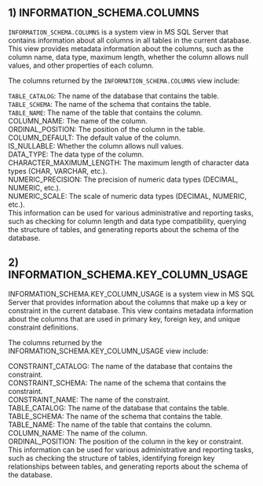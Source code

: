 ## 1)  INFORMATION_SCHEMA.COLUMNS

`INFORMATION_SCHEMA.COLUMNS` is a system view in MS SQL Server that contains information about all columns in all tables in the current database. This view provides metadata information about the columns, such as the column name, data type, maximum length, whether the column allows null values, and other properties of each column.

The columns returned by the `INFORMATION_SCHEMA.COLUMNS` view include:

`TABLE_CATALOG`: The name of the database that contains the table.<br/>
`TABLE_SCHEMA`: The name of the schema that contains the table.<br/>
`TABLE_NAME`: The name of the table that contains the column.<br/>
COLUMN_NAME: The name of the column.<br/>
ORDINAL_POSITION: The position of the column in the table.<br/>
COLUMN_DEFAULT: The default value of the column.<br/>
IS_NULLABLE: Whether the column allows null values.<br/>
DATA_TYPE: The data type of the column.<br/>
CHARACTER_MAXIMUM_LENGTH: The maximum length of character data types (CHAR, VARCHAR, etc.).<br/>
NUMERIC_PRECISION: The precision of numeric data types (DECIMAL, NUMERIC, etc.).<br/>
NUMERIC_SCALE: The scale of numeric data types (DECIMAL, NUMERIC, etc.).<br/>
This information can be used for various administrative and reporting tasks, such as checking for column length and data type compatibility, querying the structure of tables, and generating reports about the schema of the database.

## 2) INFORMATION_SCHEMA.KEY_COLUMN_USAGE

INFORMATION_SCHEMA.KEY_COLUMN_USAGE is a system view in MS SQL Server that provides information about the columns that make up a key or constraint in the current database. This view contains metadata information about the columns that are used in primary key, foreign key, and unique constraint definitions.

The columns returned by the INFORMATION_SCHEMA.KEY_COLUMN_USAGE view include:

CONSTRAINT_CATALOG: The name of the database that contains the constraint.<br/>
CONSTRAINT_SCHEMA: The name of the schema that contains the constraint.<br/>
CONSTRAINT_NAME: The name of the constraint.<br/>
TABLE_CATALOG: The name of the database that contains the table.<br/>
TABLE_SCHEMA: The name of the schema that contains the table.<br/>
TABLE_NAME: The name of the table that contains the column.<br/>
COLUMN_NAME: The name of the column.<br/>
ORDINAL_POSITION: The position of the column in the key or constraint.<br/>
This information can be used for various administrative and reporting tasks, such as checking the structure of tables, identifying foreign key relationships between tables, and generating reports about the schema of the database.
